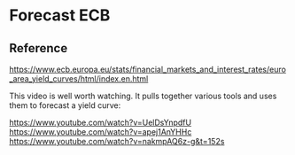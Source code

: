 # Forecast ECB

## Reference
https://www.ecb.europa.eu/stats/financial_markets_and_interest_rates/euro_area_yield_curves/html/index.en.html

This video is well worth watching. It pulls together various tools and uses them to forecast a yield curve:

https://www.youtube.com/watch?v=UelDsYnpdfU
https://www.youtube.com/watch?v=apej1AnYHHc
https://www.youtube.com/watch?v=nakmpAQ6z-g&t=152s